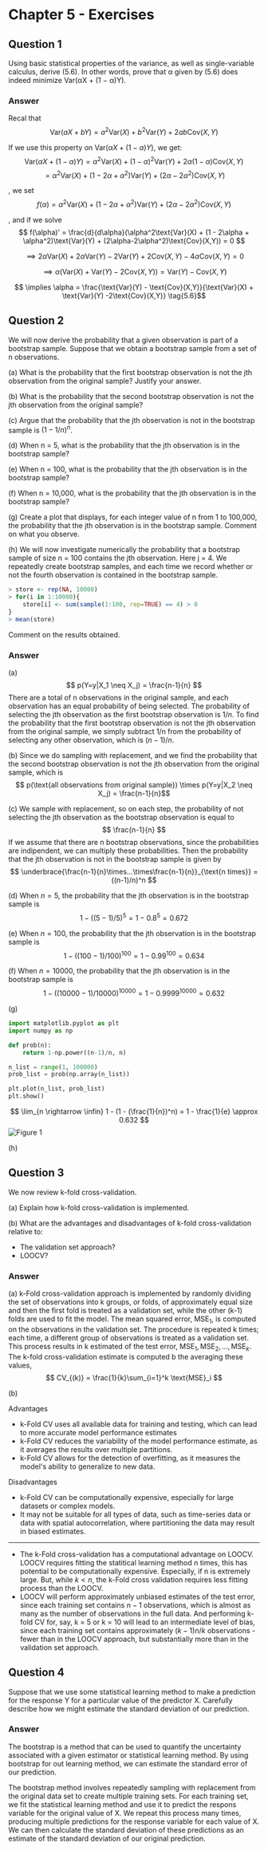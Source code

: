 # Chapter 5 - Exercises

## Question 1
Using basic statistical properties of the variance, as well as single-variable calculus, derive (5.6). In other words, prove that α given by (5.6) does indeed minimize Var(αX + (1 − α)Y).

### Answer
Recal that
$$ \text{Var}(aX+bY) = a^2 \text{Var}(X) + b^2 \text{Var}(Y) + 2ab\text{Cov}(X,Y)$$

If we use this property on $\text{Var}(αX + (1 − α)Y)$, we get:
$$ \text{Var}(αX + (1 − α)Y) = \alpha^2\text{Var}(X) + (1 - \alpha)^2\text{Var}(Y) + 2\alpha(1-\alpha)\text{Cov}(X,Y) $$
$$ = \alpha^2\text{Var}(X) + (1 - 2\alpha + \alpha^2)\text{Var}(Y) + (2\alpha-2\alpha^2)\text{Cov}(X,Y)$$

, we set 
$$ f(\alpha) = \alpha^2\text{Var}(X) + (1 - 2\alpha + \alpha^2)\text{Var}(Y) + (2\alpha-2\alpha^2)\text{Cov}(X,Y) $$

, and if we solve 
$$ f(\alpha)' =  \frac{d}{d\alpha}(\alpha^2\text{Var}(X) + (1 - 2\alpha + \alpha^2)\text{Var}(Y) + (2\alpha-2\alpha^2)\text{Cov}(X,Y)) = 0 $$

$$ \implies 2\alpha \text{Var}(X) + 2\alpha \text{Var}(Y) - 2\text{Var}(Y) + 2\text{Cov}(X,Y) - 4\alpha\text{Cov}(X,Y) =0 $$

$$ \implies \alpha(\text{Var}(X) + \text{Var}(Y) -2\text{Cov}(X,Y)) = \text{Var}(Y) - \text{Cov}(X,Y) $$

$$ \implies \alpha = \frac{\text{Var}(Y) - \text{Cov}(X,Y)}{\text{Var}(X) + \text{Var}(Y) -2\text{Cov}(X,Y)} \tag{5.6}$$

## Question 2
We will now derive the probability that a given observation is part of a bootstrap sample. Suppose that we obtain a bootstrap sample from a set of n observations.

(a) What is the probability that the first bootstrap observation is not the jth observation from the original sample? Justify your answer.

(b) What is the probability that the second bootstrap observation is not the jth observation from the original sample?

(c) Argue that the probability that the jth observation is not in the bootstrap sample is $(1 − 1/n)^n$.

(d) When n = 5, what is the probability that the jth observation is in the bootstrap sample?

(e) When n = 100, what is the probability that the jth observation is in the bootstrap sample?

(f) When n = 10,000, what is the probability that the jth observation is in the bootstrap sample?

(g) Create a plot that displays, for each integer value of n from 1 to 100,000, the probability that the jth observation is in the bootstrap sample. Comment on what you observe.

(h) We will now investigate numerically the probability that a bootstrap sample of size n = 100 contains the jth observation. Here j = 4. We repeatedly create bootstrap samples, and each time we record whether or not the fourth observation is contained in the bootstrap sample.

```r
> store <- rep(NA, 10000) 
> for(i in 1:10000){
    store[i] <- sum(sample(1:100, rep=TRUE) == 4) > 0 
}
> mean(store)
```

Comment on the results obtained.

### Answer
(a) 
$$ p(Y=y|X_1 \neq X_j) = \frac{n-1}{n} $$
There are a total of n observations in the original sample, and each observation has an equal probability of being selected. The probability of selecting the jth observation as the first bootstrap observation is $1/n$. To find the probability that the first bootstrap observation is not the jth observation from the original sample, we simply subtract 1/n from the probability of selecting any other observation, which is $(n-1)/n$.

(b)
Since we do sampling with replacement, and we find the probability that the second bootstrap observation is not the jth observation from the original sample, which is 
$$ p(\text{all observations from original sample}) \times p(Y=y|X_2 \neq X_j) = \frac{n-1}{n}$$

(c) 
We sample with replacement, so on each step, the probability of not selecting the jth observation as the bootstrap observation is equal to
$$ \frac{n-1}{n} $$
If we assume that there are n bootstrap observations, since the probabilities are indipendent, we can multiply these probabilities. Then the probability that the jth observation is not in the bootstrap sample is given by
$$ \underbrace{\frac{n-1}{n}\times...\times\frac{n-1}{n}}_{\text{n times}} = ((n-1)/n)^n $$

(d)
When $n=5$, the probability that the jth observation is in the bootstrap sample is
$$ 1 - ((5-1)/5)^5 = 1 - 0.8^5 = 0.672$$

(e)
When $n=100$, the probability that the jth observation is in the bootstrap sample is
$$ 1 - ((100-1)/100)^{100} = 1 - 0.99^{100} = 0.634$$

(f)
When $n=10000$, the probability that the jth observation is in the bootstrap sample is
$$ 1 - ((10000-1)/10000)^{10000} = 1 - 0.9999^{10000} = 0.632$$

(g)
```python
import matplotlib.pyplot as plt
import numpy as np

def prob(n):
    return 1-np.power((n-1)/n, n)

n_list = range(1, 100000)
prob_list = prob(np.array(n_list))

plt.plot(n_list, prob_list)
plt.show()
```
$$ \lim_{n \rightarrow \infin} 1 - (1 - (\frac{1}{n})^n) = 1 - \frac{1}{e} \approx 0.632 $$
![Figure 1](/figures/Figure_1.png)

(h)

## Question 3
We now review k-fold cross-validation.

(a) Explain how k-fold cross-validation is implemented.

(b) What are the advantages and disadvantages of k-fold cross-validation relative to:
-  The validation set approach?
-  LOOCV?
### Answer
(a)
k-Fold cross-validation approach is implemented by randomly dividing the set of observations into k groups, or folds, of approximately equal size and then the first fold is treated as a validation set, while the other (k-1) folds are used to fit the model. The mean squared error, $\text{MSE}_1$, is computed on the observations in the validation set. 
The procedure is repeated k times; each time, a different group of observations is treated as a validation set. This process results in k estimated of the test error, $\text{MSE}_1, \text{MSE}_2, ..., \text{MSE}_k$.
The k-fold cross-validation estimate is computed b the averaging these values,
$$ CV_{(k)} = \frac{1}{k}\sum_{i=1}^k \text{MSE}_i $$

(b)

Advantages

- k-Fold CV uses all available data for training and testing, which can lead to more accurate model performance estimates
- k-Fold CV reduces the variability of the model performance estimate, as it averages the results over multiple partitions.
- k-Fold CV allows for the detection of overfitting, as it measures the model's ability to generalize to new data.

Disadvantages

- k-Fold CV can be computationally expensive, especially for large datasets or complex models.
- It may not be suitable for all types of data, such as time-series data or data with spatial autocorrelation, where partitioning the data may result in biased estimates.
---
- The k-Fold cross-validation has a computational advantage on LOOCV. LOOCV requires fitting the statitical learning method n times, this has potential to be computationally expensive. Especially, if n is extremely large. But, while $k \lt n$, the k-Fold cross validation requires less fitting process than the LOOCV.
- LOOCV will perform approximately unbiased estimates of the test error, since each training set contains $n-1$ observations, which is almost as many as the number of observations in the full data.  And performing k-fold CV for, say, k = 5 or k = 10 will lead to an intermediate level of bias, since each training set contains approximately $(k − 1)n/k$ observations - fewer than in the LOOCV approach, but substantially more than in the validation set approach. 

## Question 4
Suppose that we use some statistical learning method to make a prediction for the response Y for a particular value of the predictor X. Carefully describe how we might estimate the standard deviation of our prediction.

### Answer
The bootstrap is a method that can be used to quantify the uncertainty associated with a given estimator or statistical learning method. By using bootstrap for out learning method, we can estimate the standard error of our prediction. 

The bootstrap method involves repeatedly sampling with replacement from the original data set to create multiple training sets. For each training set, we fit the statistical learning method and use it to predict the respons variable for the original value of X. We repeat this process many times, producing multiple predictions for the response variable for each value of X. We can then calculate the standard deviation of these predictions as an estimate of the standard deviation of our original prediction.